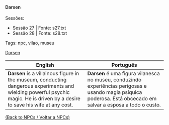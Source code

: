 
#### Darsen

Sessões:  
- Sessão 27 | Fonte: s27.txt  
- Sessão 28 | Fonte: s28.txt

Tags: npc, vilao, museu

[Darsen](darsen.png)

| English | Português |
|---------|-----------|
| **Darsen** is a villainous figure in the museum, conducting dangerous experiments and wielding powerful psychic magic. He is driven by a desire to save his wife at any cost. | **Darsen** é uma figura vilanesca no museu, conduzindo experiências perigosas e usando magia psíquica poderosa. Está obcecado em salvar a esposa a todo o custo. |

[(Back to NPCs / Voltar a NPCs)](npcs.md)

